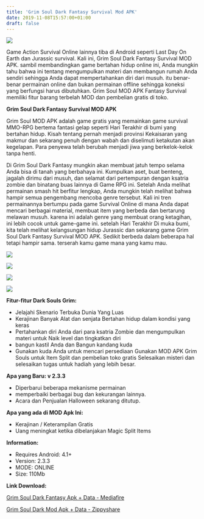 ```yaml
---
title: 'Grim Soul Dark Fantasy Survival Mod APK'
date: 2019-11-08T15:57:00+01:00
draft: false
---
```


[![](https://1.bp.blogspot.com/-2EIJdiGITDw/XcWAsdeQosI/AAAAAAAAAuM/5rgqA4g-OyIvM5LiJ3xkxjHLYnQsjCEVQCLcBGAsYHQ/s1600/grim-soul-mod-300x167-picsay.jpg)](https://1.bp.blogspot.com/-2EIJdiGITDw/XcWAsdeQosI/AAAAAAAAAuM/5rgqA4g-OyIvM5LiJ3xkxjHLYnQsjCEVQCLcBGAsYHQ/s1600/grim-soul-mod-300x167-picsay.jpg)

  
Game Action Survival Online lainnya tiba di Android seperti Last Day On Earth dan Jurassic survival. Kali ini, Grim Soul Dark Fantasy Survival MOD APK. sambil membandingkan game bertahan hidup online ini, Anda mungkin tahu bahwa ini tentang mengumpulkan materi dan membangun rumah Anda sendiri sehingga Anda dapat mempertahankan diri dari musuh. itu benar-benar permainan online dan bukan permainan offline sehingga koneksi yang berfungsi harus dibutuhkan. Grim Soul MOD APK Fantasy Survival memiliki fitur barang terbelah MOD dan pembelian gratis di toko.  
  
**Grim Soul Dark Fantasy Survival MOD APK**  
  
Grim Soul MOD APK adalah game gratis yang memainkan game survival MMO-RPG bertema fantasi gelap seperti Hari Terakhir di bumi yang bertahan hidup. Kisah tentang pernah menjadi provinsi Kekaisaran yang makmur dan sekarang penuh dengan wabah dan diselimuti ketakutan akan kegelapan. Para penyewa telah berubah menjadi jiwa yang berkelok-kelok tanpa henti.  
  
Di Grim Soul Dark Fantasy mungkin akan membuat jatuh tempo selama Anda bisa di tanah yang berbahaya ini. Kumpulkan aset, buat benteng, jagalah dirimu dari musuh, dan selamat dari pertempuran dengan ksatria zombie dan binatang buas lainnya di Game RPG ini. Setelah Anda melihat permainan smash hit berfitur lengkap, Anda mungkin telah melihat bahwa hampir semua pengembang mencoba genre tersebut. Kali ini tren permainannya bertumpu pada game Survival Online di mana Anda dapat mencari berbagai material, membuat item yang berbeda dan bertarung melawan musuh. karena ini adalah genre yang membuat orang ketagihan, ini lebih cocok untuk game-game ini. setelah Hari Terakhir Di muka bumi, kita telah melihat kelangsungan hidup Jurassic dan sekarang game Grim Soul Dark Fantasy Survival MOD APK. Sedikit berbeda dalam beberapa hal tetapi hampir sama. terserah kamu game mana yang kamu mau.  
  

[![](https://1.bp.blogspot.com/-bSTQ_vjaR88/XcWCOYgyf5I/AAAAAAAAAuY/h2iDXJCMApYKlz1_-WlCk0sdZGO2slKGwCLcBGAsYHQ/s320/grim-souls-mod-apk-picsay.jpg)](https://1.bp.blogspot.com/-bSTQ_vjaR88/XcWCOYgyf5I/AAAAAAAAAuY/h2iDXJCMApYKlz1_-WlCk0sdZGO2slKGwCLcBGAsYHQ/s1600/grim-souls-mod-apk-picsay.jpg)

  

[![](https://1.bp.blogspot.com/-99levG9wMZ4/XcWCR4jGayI/AAAAAAAAAuc/au5MUjVCAEownx4lMqjSTZEbC_W4flxggCLcBGAsYHQ/s320/grim-soul-mod-apk-picsay.jpg)](https://1.bp.blogspot.com/-99levG9wMZ4/XcWCR4jGayI/AAAAAAAAAuc/au5MUjVCAEownx4lMqjSTZEbC_W4flxggCLcBGAsYHQ/s1600/grim-soul-mod-apk-picsay.jpg)

  

[![](https://1.bp.blogspot.com/--uWjSy0gqLk/XcWCVo9vl9I/AAAAAAAAAug/fvRoVO4-m-AuUkpjeMM-YZEr4mQzHhZYgCLcBGAsYHQ/s320/grim-soul-dark-mod-apk-picsay.jpg)](https://1.bp.blogspot.com/--uWjSy0gqLk/XcWCVo9vl9I/AAAAAAAAAug/fvRoVO4-m-AuUkpjeMM-YZEr4mQzHhZYgCLcBGAsYHQ/s1600/grim-soul-dark-mod-apk-picsay.jpg)

  

[![](https://1.bp.blogspot.com/-nXA5px8KeXE/XcWCZB8SC2I/AAAAAAAAAuk/0BQthuZeGTgda_gSWxh5IgImjD-ldJMzgCLcBGAsYHQ/s320/grim-soul-dark-fantasy-mod-apk-1-picsay.jpg)](https://1.bp.blogspot.com/-nXA5px8KeXE/XcWCZB8SC2I/AAAAAAAAAuk/0BQthuZeGTgda_gSWxh5IgImjD-ldJMzgCLcBGAsYHQ/s1600/grim-soul-dark-fantasy-mod-apk-1-picsay.jpg)

  
**Fitur-fitur Dark Souls Grim:**  
  

*   Jelajahi Skenario Terbuka Dunia Yang Luas
*   Kerajinan Banyak Alat dan senjata Bertahan hidup dalam kondisi yang keras
*   Pertahankan diri Anda dari para ksatria Zombie dan mengumpulkan materi untuk Naik level dan tingkatkan diri
*   bangun kastil Anda dan Bangun kandang kuda
*   Gunakan kuda Anda untuk mencari persediaan Gunakan MOD APK Grim Souls untuk Item Split dan pembelian toko gratis Selesaikan misteri dan selesaikan tugas untuk hadiah yang lebih besar.

  
**Apa yang Baru: v 2.3.3**  
  

*   Diperbarui beberapa mekanisme permainan
*   memperbaiki berbagai bug dan kekurangan lainnya.
*   Acara dan Penjualan Halloween sekarang ditutup.

  
**Apa yang ada di MOD Apk Ini:**  
  

*   Kerajinan / Keterampilan Gratis
*   Uang meningkat ketika dibelanjakan Magic Split Items

  
**Information:**  
  

*   Requires Android: 4.1+
*   Version: 2.3.3
*   MODE: ONLINE
*   Size: 110Mb

**Link Download:**

  

[Grim Soul Dark Fantasy Apk + Data - Mediafire](https://www.mediafire.com/file/o4gmrgbdhfkrujw/GRIM-SOUL-MOD-APK-2.3.3.apk/file)

  

[Grim Soul Dark Mod Apk + Data - Zippyshare](https://www21.zippyshare.com/v/y7oC4MoX/file.html)